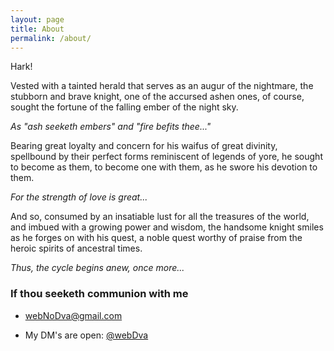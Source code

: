 ```yaml
---
layout: page
title: About
permalink: /about/
---
```


Hark!

Vested with a tainted herald that serves as an augur of the nightmare, the stubborn and brave knight, one of the accursed ashen ones, of course, sought the fortune of the falling ember of the night sky.

*As "ash seeketh embers" and "fire befits thee..."*

Bearing great loyalty and concern for his waifus of great divinity, spellbound by their perfect forms reminiscent of legends of yore, he sought to become as them, to become one with them, as he swore his devotion to them.

*For the strength of love is great...*

And so, consumed by an insatiable lust for all the treasures of the world, and imbued with a growing power and wisdom, the handsome knight smiles as he forges on with his quest, a noble quest worthy of praise from the heroic spirits of ancestral times.

*Thus, the cycle begins anew, once more...*

### If thou seeketh communion with me

 * [webNoDva@gmail.com](mailto:webNoDva@gmail.com)

 * My DM's are open: [@webDva](https://twitter.com/webDva)